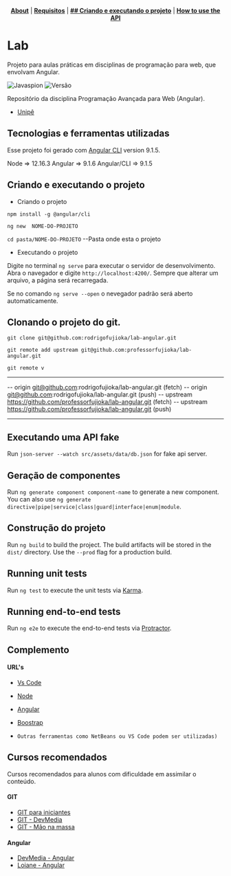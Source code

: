 

<!-- In this section add TOC for easy navegation -->
<p align="center">
<b><a href="#lab">About</a></b>
|
<b><a href="#Tecnologias e ferramentas utilizadas">Requisitos</a></b>
|
<b><a href="#Howtorun">## Criando e executando o projeto</a></b>
|
<b><a href="#ClonandoOProjeto">How to use the API</a></b>
</p>

# Lab

Projeto para aulas práticas em disciplinas de programação para web, que envolvam Angular.

<img src="https://github.com/rodrigofujioka/javabasico/blob/master/resources/javaspion.png" alt="Javaspion" />
<img src="https://img.shields.io/badge/Version-v0.0.1-green.svg" alt="Versão" />

Repositório da disciplina Programação Avançada para Web (Angular).
- [Unipê](http://unipe.edu.br)


## Tecnologias e ferramentas utilizadas

Esse projeto foi gerado com [Angular CLI](https://github.com/angular/angular-cli) version 9.1.5.

Node => 12.16.3 
Angular => 9.1.6
Angular/CLI => 9.1.5


## Criando e executando o projeto

* Criando o projeto

`npm install -g @angular/cli `

`ng new  NOME-DO-PROJETO`

`cd pasta/NOME-DO-PROJETO` --Pasta onde esta o projeto

* Executando o projeto

Digite no terminal `ng serve` para executar o servidor de desenvolvimento. Abra o navegador e digite `http://localhost:4200/`. Sempre que alterar um arquivo, a página será recarregada.  

Se no comando `ng serve --open` o nevegador padrão será aberto automaticamente. 


## Clonando o projeto do git. 

`git clone git@github.com:rodrigofujioka/lab-angular.git`

`git remote add upstream git@github.com:professorfujioka/lab-angular.git`

`git remote v`

 ***
 -- origin  git@github.com:rodrigofujioka/lab-angular.git (fetch)
 -- origin  git@github.com:rodrigofujioka/lab-angular.git (push)
 -- upstream        https://github.com/professorfujioka/lab-angular.git (fetch)
 -- upstream        https://github.com/professorfujioka/lab-angular.git (push)
 ***

## Executando uma API fake 
Run  `json-server --watch src/assets/data/db.json` for fake api server.  

## Geração de componentes 

Run `ng generate component component-name` to generate a new component. You can also use `ng generate directive|pipe|service|class|guard|interface|enum|module`.

## Construção do projeto

Run `ng build` to build the project. The build artifacts will be stored in the `dist/` directory. Use the `--prod` flag for a production build.

## Running unit tests

Run `ng test` to execute the unit tests via [Karma](https://karma-runner.github.io).

## Running end-to-end tests

Run `ng e2e` to execute the end-to-end tests via [Protractor](http://www.protractortest.org/).


## Complemento

#### URL's 
- [Vs Code](https://spring.io/tools)
- [Node](https://jdk.java.net/java-se-ri/11)
- [Angular](https://angular.io/)
- [Boostrap](https://getbootstrap.com/)

- ```Outras ferramentas como NetBeans ou VS Code podem ser utilizadas)```

## Cursos recomendados

Cursos recomendados para alunos com dificuldade em assimilar o conteúdo. 

#### GIT
- [GIT para iniciantes](https://www.udemy.com/git-e-github-para-iniciantes/)
- [GIT - DevMedia](https://www.devmedia.com.br/guia/git-e-github/37585)
- [GIT - Mão na massa](https://learngitbranching.js.org)

#### Angular
- [DevMedia - Angular](https://www.devmedia.com.br/angular/)
- [Loiane - Angular](https://loiane.training/curso/java-basico)

